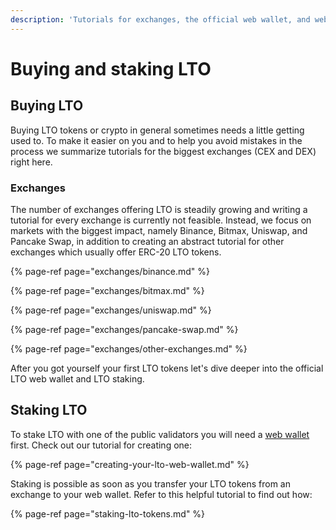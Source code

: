 ```yaml
---
description: 'Tutorials for exchanges, the official web wallet, and web wallet staking.'
---
```


# Buying and staking LTO

## Buying LTO

Buying LTO tokens or crypto in general sometimes needs a little getting used to. To make it easier on you and to help you avoid mistakes in the process we summarize tutorials for the biggest exchanges \(CEX and DEX\) right here.

### Exchanges

The number of exchanges offering LTO is steadily growing and writing a tutorial for every exchange is currently not feasible. Instead, we focus on markets with the biggest impact, namely Binance, Bitmax, Uniswap, and Pancake Swap, in addition to creating an abstract tutorial for other exchanges which usually offer ERC-20 LTO tokens.

{% page-ref page="exchanges/binance.md" %}

{% page-ref page="exchanges/bitmax.md" %}

{% page-ref page="exchanges/uniswap.md" %}

{% page-ref page="exchanges/pancake-swap.md" %}

{% page-ref page="exchanges/other-exchanges.md" %}

After you got yourself your first LTO tokens let's dive deeper into the official LTO web wallet and LTO staking. 

## Staking LTO

To stake LTO with one of the public validators you will need a [web wallet](https://wallet.lto.network/) first. Check out our tutorial for creating one:

{% page-ref page="creating-your-lto-web-wallet.md" %}

Staking is possible as soon as you transfer your LTO tokens from an exchange to your web wallet. Refer to this helpful tutorial to find out how:

{% page-ref page="staking-lto-tokens.md" %}

